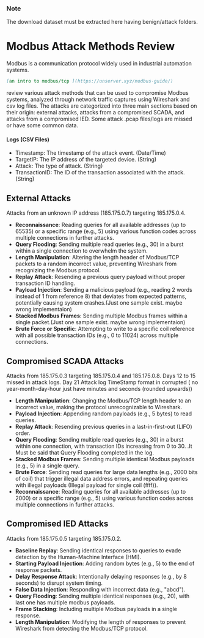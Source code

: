### Note 

The download dataset must be extracted here having benign/attack folders.

# Modbus Attack Methods Review


Modbus is a communication protocol widely used in industrial automation systems. 
```md
[an intro to modbus/tcp ](https://unserver.xyz/modbus-guide/)
```

review various attack methods that can be used to compromise Modbus systems, analyzed through network traffic captures using Wireshark and csv log files.
The attacks are categorized into three main sections based on their origin: external attacks, attacks from a compromised SCADA, and attacks from a compromised IED.
Some attack .pcap files/logs are missed or have some common data.

#### Logs (CSV Files)

- Timestamp: The timestamp of the attack event. (Date/Time)
- TargetIP: The IP address of the targeted device. (String)
- Attack: The type of attack. (String)
- TransactionID: The ID of the transaction associated with the attack. (String)

## External Attacks

Attacks from an unknown IP address (185.175.0.7) targeting 185.175.0.4.

- **Reconnaissance**: Reading queries for all available addresses (up to 65535) or a specific range (e.g., 5) using various function codes across multiple connections in further attacks.
- **Query Flooding**: Sending multiple read queries (e.g., 30) in a burst within a single connection to overwhelm the system.
- **Length Manipulation**: Altering the length header of Modbus/TCP packets to a random incorrect value, preventing Wireshark from recognizing the Modbus protocol.
- **Replay Attack**: Resending a previous query payload without proper transaction ID handling.
- **Payload Injection**: Sending a malicious payload (e.g., reading 2 words instead of 1 from reference 8) that deviates from expected patterns, potentially causing system crashes.(Just one sample exist. maybe wrong implementaion)
- **Stacked Modbus Frames**: Sending multiple Modbus frames within a single packet.(Just one sample exist. maybe wrong implementaion)
- **Brute Force or Specific**: Attempting to write to a specific coil reference with all possible transaction IDs (e.g., 0 to 11024) across multiple connections.

## Compromised SCADA Attacks

Attacks from 185.175.0.3 targeting 185.175.0.4 and 185.175.0.8.
Days 12 to 15 missed in attack logs.
Day 21 Attack log TimeStamp format in corrupted ( no year-month-day-hour just have minutes and seconds (rounded upwards)) 
- **Length Manipulation**: Changing the Modbus/TCP length header to an incorrect value, making the protocol unrecognizable to Wireshark.
- **Payload Injection**: Appending random payloads (e.g., 5 bytes) to read queries.
- **Replay Attack**: Resending previous queries in a last-in-first-out (LIFO) order.
- **Query Flooding**: Sending multiple read queries (e.g., 30) in a burst within one connection, with transaction IDs increasing from 0 to 30. .It Must be said that Query Flooding completed in the log.
- **Stacked Modbus Frames**: Sending multiple identical Modbus payloads (e.g., 5) in a single query.
- **Brute Force**: Sending read queries for large data lengths (e.g., 2000 bits of coil) that trigger illegal data address errors, and repeating queries with illegal payloads (Illegal payload for single coil (ffff)).
- **Reconnaissance**: Reading queries for all available addresses (up to 2000) or a specific range (e.g., 5) using various function codes across multiple connections in further attacks.

## Compromised IED Attacks

Attacks from 185.175.0.5 targeting 185.175.0.2.

- **Baseline Replay**: Sending identical responses to queries to evade detection by the Human-Machine Interface (HMI).
- **Starting Payload Injection**: Adding random bytes (e.g., 5) to the end of response packets.
- **Delay Response Attack**: Intentionally delaying responses (e.g., by 8 seconds) to disrupt system timing.
- **False Data Injection**: Responding with incorrect data (e.g., "abcd").
- **Query Flooding**: Sending multiple identical responses (e.g., 20), with last one has multiple modbus payloads.
- **Frame Stacking**: Including multiple Modbus payloads in a single response.
- **Length Manipulation**: Modifying the length of responses to prevent Wireshark from detecting the Modbus/TCP protocol.	
	 

